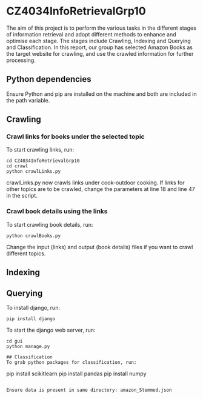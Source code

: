 # CZ4034InfoRetrievalGrp10
The aim of this project is to perform the various tasks in the different stages of information retrieval and adopt different methods to enhance and optimise each stage. The stages include Crawling, Indexing and Querying and Classification. In this report, our group has selected Amazon Books as the target website for crawling, and use the crawled information for further processing.

## Python dependencies
Ensure Python and pip are installed on the machine and both are included in the path variable.

## Crawling
### Crawl links for books under the selected topic
To start crawling links, run:
```
cd CZ4034InfoRetrievalGrp10
cd crawl
python crawlLinks.py
```
crawlLinks.py now crawls links under cook-outdoor cooking. If links for other topics are to be crawled, change the parameters at line 18  and line 47 in the script.

### Crawl book details using the links
To start crawling book details, run:
```
python crawlBooks.py
```
Change the input (links) and output (book details) files if you want to crawl different topics.

## Indexing


## Querying
To install django, run:
```
pip install django
```

To start the django web server, run:
```
cd gui
python manage.py 

## Classification
To grab python packages for classification, run:
```
pip install scikitlearn
pip install pandas
pip install numpy
```

Ensure data is present in same directory: amazon_Stemmed.json
